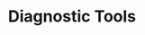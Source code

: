 ---
title: Diagnostic Tools
layout: default
has_children: true
permalink: /docs/diagnostic-tools
parent: Tools
---